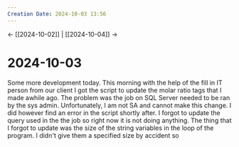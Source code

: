 ```yaml
---
Creation Date: 2024-10-03 13:56
---
```


<- [[2024-10-02]] | [[2024-10-04]]  ->

# 2024-10-03
Some more development today. This morning with the help of the fill in IT person from our client I got the script to update the molar ratio tags that I made awhile ago. The problem was the job on SQL Server needed to be ran by the sys admin. Unfortunately, I am not SA and cannot make this change. I did however find an error in the script shortly after. I forgot to update the query used in the the job so right now it is not doing anything.  The thing that I forgot to update was the size of the string variables in the loop of the program. I didn't give them a specified size by accident so 